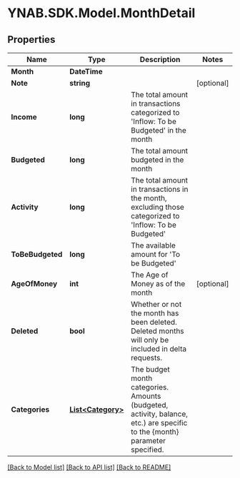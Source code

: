 # YNAB.SDK.Model.MonthDetail
## Properties

Name | Type | Description | Notes
------------ | ------------- | ------------- | -------------
**Month** | **DateTime** |  | 
**Note** | **string** |  | [optional] 
**Income** | **long** | The total amount in transactions categorized to &#39;Inflow: To be Budgeted&#39; in the month | 
**Budgeted** | **long** | The total amount budgeted in the month | 
**Activity** | **long** | The total amount in transactions in the month, excluding those categorized to &#39;Inflow: To be Budgeted&#39; | 
**ToBeBudgeted** | **long** | The available amount for &#39;To be Budgeted&#39; | 
**AgeOfMoney** | **int** | The Age of Money as of the month | [optional] 
**Deleted** | **bool** | Whether or not the month has been deleted.  Deleted months will only be included in delta requests. | 
**Categories** | [**List&lt;Category&gt;**](Category.md) | The budget month categories.  Amounts (budgeted, activity, balance, etc.) are specific to the {month} parameter specified. | 

[[Back to Model list]](../README.md#documentation-for-models) [[Back to API list]](../README.md#documentation-for-api-endpoints) [[Back to README]](../README.md)

